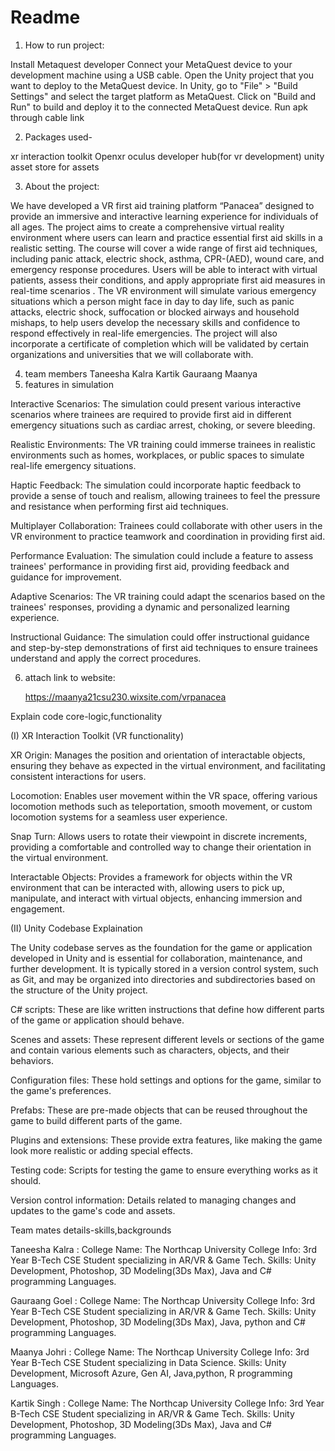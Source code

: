 # Readme
 
1. How to run project:

Install Metaquest developer
Connect your MetaQuest device to your development machine using a USB cable.
Open the Unity project that you want to deploy to the MetaQuest device.
In Unity, go to "File" > "Build Settings" and select the target platform as MetaQuest.
Click on "Build and Run" to build and deploy it to the connected MetaQuest device.
Run apk through cable link

2. Packages used- 

xr interaction toolkit
Openxr
oculus developer hub(for vr development)
unity asset store for assets

3. About the project:

We have developed a VR first aid training platform “Panacea” designed to provide an immersive and interactive learning experience for individuals of all ages. The project aims to create a comprehensive virtual reality environment where users can learn and practice essential first aid skills in a realistic setting.
The course will cover a wide range of first aid techniques, including panic attack, electric shock, asthma, CPR-(AED), wound care, and emergency response procedures. Users will be able to interact with virtual patients, assess their conditions, and apply appropriate first aid measures in real-time scenarios .
The VR environment will simulate various emergency situations which a person might face in day to day life, such as panic attacks, electric shock, suffocation or blocked airways and household mishaps, to help users develop the necessary skills and confidence to respond effectively in real-life emergencies.
The project will also incorporate a certificate of completion which will be validated by certain organizations and universities that we will collaborate with. 

4. team members
Taneesha Kalra
Kartik
Gauraang
Maanya
5. features in simulation

Interactive Scenarios: The simulation could present various interactive scenarios where trainees are required to provide first aid in different emergency situations such as cardiac arrest, choking, or severe bleeding.

Realistic Environments: The VR training could immerse trainees in realistic environments such as homes, workplaces, or public spaces to simulate real-life emergency situations.

Haptic Feedback: The simulation could incorporate haptic feedback to provide a sense of touch and realism, allowing trainees to feel the pressure and resistance when performing first aid techniques.

Multiplayer Collaboration: Trainees could collaborate with other users in the VR environment to practice teamwork and coordination in providing first aid.

Performance Evaluation: The simulation could include a feature to assess trainees' performance in providing first aid, providing feedback and guidance for improvement.

Adaptive Scenarios: The VR training could adapt the scenarios based on the trainees' responses, providing a dynamic and personalized learning experience.

Instructional Guidance: The simulation could offer instructional guidance and step-by-step demonstrations of first aid techniques to ensure trainees understand and apply the correct procedures.


6. attach link to website:
	
	https://maanya21csu230.wixsite.com/vrpanacea





Explain code core-logic,functionality

(I) XR Interaction Toolkit (VR functionality)

 XR Origin: Manages the position and orientation of interactable objects, ensuring they behave as expected in the virtual environment, and facilitating consistent interactions for users.

Locomotion: Enables user movement within the VR space, offering various locomotion methods such as teleportation, smooth movement, or custom locomotion systems for a seamless user experience.

Snap Turn: Allows users to rotate their viewpoint in discrete increments, providing a comfortable and controlled way to change their orientation in the virtual environment.

Interactable Objects: Provides a framework for objects within the VR environment that can be interacted with, allowing users to pick up, manipulate, and interact with virtual objects, enhancing immersion and engagement.

(II) Unity Codebase Explaination

The Unity codebase serves as the foundation for the game or application developed in Unity and is essential for collaboration, maintenance, and further development. It is typically stored in a version control system, such as Git, and may be organized into directories and subdirectories based on the structure of the Unity project.

C# scripts: These are like written instructions that define how different parts of the game or application should behave.

Scenes and assets: These represent different levels or sections of the game and contain various elements such as characters, objects, and their behaviors.

Configuration files: These hold settings and options for the game, similar to the game's preferences.

Prefabs: These are pre-made objects that can be reused throughout the game to build different parts of the game.

Plugins and extensions: These provide extra features, like making the game look more realistic or adding special effects.

Testing code: Scripts for testing the game to ensure everything works as it should.

Version control information: Details related to managing changes and updates to the game's code and assets.







Team mates details-skills,backgrounds

Taneesha Kalra : 
College Name: The Northcap University
College Info: 3rd Year B-Tech CSE Student specializing in AR/VR & Game Tech.
Skills: Unity Development, Photoshop, 3D Modeling(3Ds Max), Java and C# programming Languages.

Gauraang Goel :
College Name: The Northcap University
College Info: 3rd Year B-Tech CSE Student specializing in AR/VR & Game Tech.
Skills: Unity Development, Photoshop, 3D Modeling(3Ds Max), Java, python and C# programming Languages.

Maanya Johri : 
College Name: The Northcap University
College Info: 3rd Year B-Tech CSE Student specializing in Data Science.
Skills:  Unity Development, Microsoft Azure, Gen AI, Java,python, R programming Languages.

Kartik Singh : 
College Name: The Northcap University
College Info: 3rd Year B-Tech CSE Student specializing in AR/VR & Game Tech.
Skills: Unity Development, Photoshop, 3D Modeling(3Ds Max), Java and C# programming Languages.
